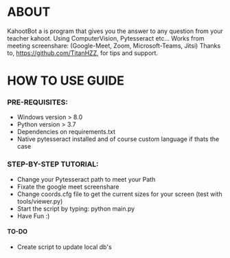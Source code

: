 # ABOUT #

KahootBot a is program that gives you the answer to any question from your teacher kahoot.
Using ComputerVision, Pytesseract etc...
Works from meeting screenshare: (Google-Meet, Zoom, Microsoft-Teams, Jitsi)
Thanks to, https://github.com/TitanHZZ, for tips and support.

# HOW TO USE GUIDE #

### PRE-REQUISITES: ###
- Windows version > 8.0
- Python version > 3.7
- Dependencies on requirements.txt
- Native pytesseract installed and of course custom language if thats the case


### STEP-BY-STEP TUTORIAL: ###
- Change your Pytesseract path to meet your Path
- Fixate the google meet screenshare
- Change coords.cfg file to get the current sizes for your screen (test with tools/viewer.py)
- Start the script by typing: python main.py 
- Have Fun :)



#### TO-DO ####
- Create script to update local db's
